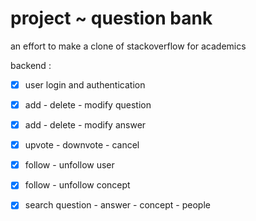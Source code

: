 # project ~ question bank
an effort to make a clone of stackoverflow for academics

backend :

- [X] user login and authentication 

- [X] add - delete - modify question

- [X] add - delete - modify answer

- [X] upvote - downvote - cancel 

- [X] follow - unfollow user

- [X] follow - unfollow concept

- [X] search question - answer - concept - people
